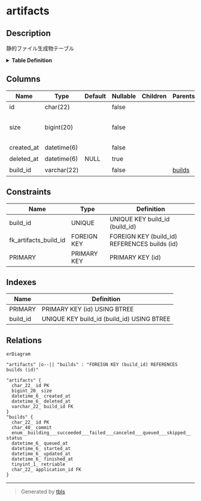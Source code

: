 # artifacts

## Description

静的ファイル生成物テーブル

<details>
<summary><strong>Table Definition</strong></summary>

```sql
CREATE TABLE `artifacts` (
  `id` char(22) NOT NULL COMMENT '生成物ID',
  `size` bigint(20) NOT NULL COMMENT '生成物ファイルサイズ(tar)',
  `created_at` datetime(6) NOT NULL COMMENT '作成日時',
  `deleted_at` datetime(6) DEFAULT NULL COMMENT '削除日時',
  `build_id` varchar(22) NOT NULL COMMENT 'ビルドID',
  PRIMARY KEY (`id`),
  UNIQUE KEY `build_id` (`build_id`),
  CONSTRAINT `fk_artifacts_build_id` FOREIGN KEY (`build_id`) REFERENCES `builds` (`id`)
) ENGINE=InnoDB DEFAULT CHARSET=utf8mb4 COLLATE=utf8mb4_general_ci COMMENT='静的ファイル生成物テーブル'
```

</details>

## Columns

| Name | Type | Default | Nullable | Children | Parents | Comment |
| ---- | ---- | ------- | -------- | -------- | ------- | ------- |
| id | char(22) |  | false |  |  | 生成物ID |
| size | bigint(20) |  | false |  |  | 生成物ファイルサイズ(tar) |
| created_at | datetime(6) |  | false |  |  | 作成日時 |
| deleted_at | datetime(6) | NULL | true |  |  | 削除日時 |
| build_id | varchar(22) |  | false |  | [builds](builds.md) | ビルドID |

## Constraints

| Name | Type | Definition |
| ---- | ---- | ---------- |
| build_id | UNIQUE | UNIQUE KEY build_id (build_id) |
| fk_artifacts_build_id | FOREIGN KEY | FOREIGN KEY (build_id) REFERENCES builds (id) |
| PRIMARY | PRIMARY KEY | PRIMARY KEY (id) |

## Indexes

| Name | Definition |
| ---- | ---------- |
| PRIMARY | PRIMARY KEY (id) USING BTREE |
| build_id | UNIQUE KEY build_id (build_id) USING BTREE |

## Relations

```mermaid
erDiagram

"artifacts" |o--|| "builds" : "FOREIGN KEY (build_id) REFERENCES builds (id)"

"artifacts" {
  char_22_ id PK
  bigint_20_ size
  datetime_6_ created_at
  datetime_6_ deleted_at
  varchar_22_ build_id FK
}
"builds" {
  char_22_ id PK
  char_40_ commit
  enum__building___succeeded___failed___canceled___queued___skipped__ status
  datetime_6_ queued_at
  datetime_6_ started_at
  datetime_6_ updated_at
  datetime_6_ finished_at
  tinyint_1_ retriable
  char_22_ application_id FK
}
```

---

> Generated by [tbls](https://github.com/k1LoW/tbls)
